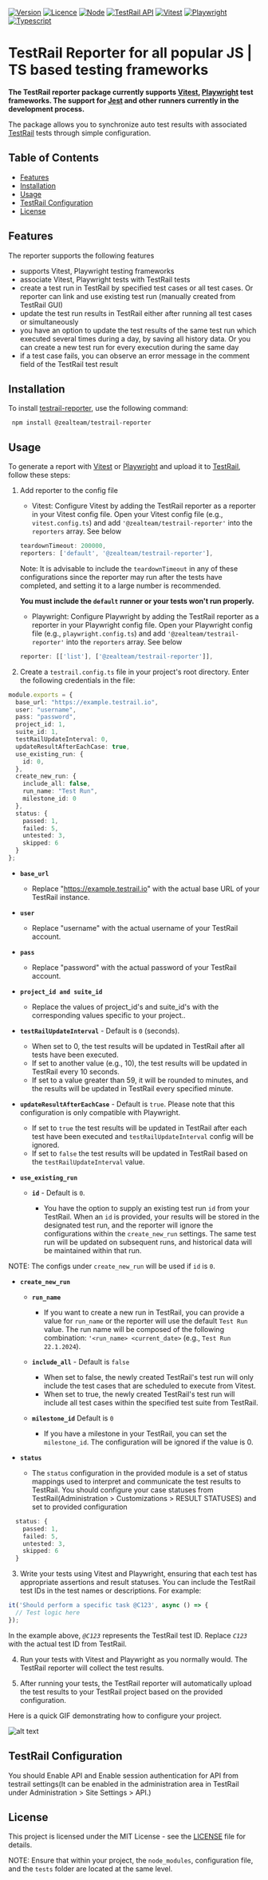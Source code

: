 [![Version](https://img.shields.io/badge/version-1.0.0-green)](https://semver.org)
[![Licence](https://img.shields.io/badge/Licence-MIT-green)](https://github.com/zealous-tech/testrail-reporter/blob/main/LICENSE)
[![Node](https://img.shields.io/badge/node->=10.0.0-coral)](https://github.com/zealous-tech/testrail-reporter/blob/main/package.json)
[![TestRail API](https://img.shields.io/badge/TestRail%20API-v2-teal)](https://support.testrail.com/hc/en-us)
[![Vitest](https://img.shields.io/badge/Vitest-1.2.2-darkgreen)](https://vitest.dev/)
[![Playwright](https://img.shields.io/badge/Playwright-1.41.2-blue)](https://playwright.dev/)
[![Typescript](https://img.shields.io/badge/Typescript-5.3.3-lightblue)](https://www.typescriptlang.org/)


# TestRail Reporter for all popular JS | TS based testing frameworks


**The TestRail reporter package currently supports [Vitest](https://vitest.dev/), [Playwright](https://playwright.dev/) test frameworks. The support for [Jest](https://jestjs.io/) and other runners currently in the development process.**

The package allows you to synchronize auto test results with associated [TestRail](https://www.testrail.com/) tests through simple configuration.


## Table of Contents

- [Features](#features)
- [Installation](#installation)
- [Usage](#usage)
- [TestRail Configuration](#testrail-configuration)
- [License](#license)


## Features

The reporter supports the following features

- supports Vitest, Playwright testing frameworks
- associate Vitest, Playwright tests with TestRail tests
- create a test run in TestRail by specified test cases or all test cases. Or reporter can link and use existing test run (manually created from TestRail GUI)
- update the test run results in TestRail either after running all test cases or simultaneously
- you have an option to update the test results of the same test run which executed several times during a day, by saving all history data. Or you can create a new test run for every execution during the same day
- if a test case fails, you can observe an error message in the comment field of the TestRail test result

## Installation

To install [testrail-reporter](https://www.npmjs.com/package/@zealteam/testrail-reporter?activeTab=readme), use the following command:

```code
 npm install @zealteam/testrail-reporter
```

## Usage

To generate a report with [Vitest](https://vitest.dev/) or [Playwright](https://playwright.dev/) and upload it to [TestRail](https://www.testrail.com/), follow these steps:

1. Add reporter to the config file
    - Vitest: Configure Vitest by adding the TestRail reporter as a reporter in your Vitest config file. Open your Vitest config file (e.g., `vitest.config.ts`) and add `'@zealteam/testrail-reporter'` into the `reporters` array. See below

    ```typescript
    teardownTimeout: 200000,
    reporters: ['default', '@zealteam/testrail-reporter'],
    ```

    Note: It is advisable to include the `teardownTimeout` in any of these configurations since the reporter may run after the tests have completed, and setting it to a large number is recommended.

    **You must include the `default` runner or your tests won't run properly.**
    - Playwright: Configure Playwright by adding the TestRail reporter as a reporter in your Playwright config file. Open your Playwright config file (e.g., `playwright.config.ts`) and add `'@zealteam/testrail-reporter'` into the `reporters` array. See below

    ```typescript
    reporter: [['list'], ['@zealteam/testrail-reporter']],
    ```

2. Create a `testrail.config.ts` file in your project's root directory. Enter the following credentials in the file:

```typescript
module.exports = {
  base_url: "https://example.testrail.io",
  user: "username",
  pass: "password",
  project_id: 1,
  suite_id: 1,
  testRailUpdateInterval: 0,
  updateResultAfterEachCase: true,
  use_existing_run: {
    id: 0,
  },
  create_new_run: {
    include_all: false,
    run_name: "Test Run",
    milestone_id: 0
  },
  status: {
    passed: 1,
    failed: 5,
    untested: 3,
    skipped: 6
  }
};
```

- **`base_url`**

    - Replace "https://example.testrail.io" with the actual base URL of your TestRail instance.

- **`user`**

    - Replace "username" with the actual username of your TestRail account.

- **`pass`**

    - Replace "password" with the actual password of your TestRail account.

- **`project_id and suite_id`**

    - Replace the values of project_id's and suite_id's with the corresponding values specific to your project..

- **`testRailUpdateInterval`** - Default is `0` (seconds).

    - When set to 0, the test results will be updated in TestRail after all tests have been executed.
    - If set to another value (e.g., 10), the test results will be updated in TestRail every 10 seconds.
    - If set to a value greater than 59, it will be rounded to minutes, and the results will be updated in TestRail every specified minute.

- **`updateResultAfterEachCase`** - Default is `true`.  Please note that this configuration is only compatible with Playwright.

    - If set to `true` the test results will be updated in TestRail after each test have been executed and `testRailUpdateInterval` config will be ignored.
    - If set to `false` the test results will be updated in TestRail based on the `testRailUpdateInterval` value. 

- **`use_existing_run`**

    - **`id`** - Default is `0`.

        - You have the option to supply an existing test run `id` from your TestRail. When an `id` is provided, your results will be stored in the designated test run, and the reporter will ignore the configurations within the `create_new_run` settings. The same test run will be updated on subsequent runs, and historical data will be maintained within that run.

NOTE: The configs under `create_new_run` will be used if `id` is `0`.

- **`create_new_run`**

    - **`run_name`**

        - If you want to create a new run in TestRail, you can provide a value for `run_name` or the reporter will use the default `Test Run` value. The run name will be composed of the following combination: `'<run_name> <current_date>` (e.g., `Test Run 22.1.2024`).

    - **`include_all`** - Default is `false`

        - When set to false, the newly created TestRail's test run will only include the test cases that are scheduled to execute from Vitest.
        - When set to true, the newly created TestRail's test run will include all test cases within the specified test suite from TestRail.
    
    - **`milestone_id`** Default is `0`

        - If you have a milestone in your TestRail, you can set the `milestone_id`. The configuration will be ignored if the value is 0.

- **`status`**

    - The `status` configuration in the provided module is a set of status mappings used to interpret and communicate the test results to TestRail. You should configure your case statuses from TestRail(Administration > Customizations > RESULT STATUSES) and set to provided configuration
  
```typescript
  status: {
    passed: 1,
    failed: 5,
    untested: 3,
    skipped: 6
  }
```

3. Write your tests using Vitest and Playwright, ensuring that each test has appropriate assertions and result statuses. You can include the TestRail test IDs in the test names or descriptions. For example:

```typescript
it('Should perform a specific task @C123', async () => {
  // Test logic here
});
```

In the example above, _`@C123`_ represents the TestRail test ID. Replace _`C123`_ with the actual test ID from TestRail.

4. Run your tests with Vitest and Playwright as you normally would. The TestRail reporter will collect the test results.

5. After running your tests, the TestRail reporter will automatically upload the test results to your TestRail project based on the provided configuration.

Here is a quick GIF demonstrating how to configure your project.

![alt text](reporter_installation_and_configuration.gif)

## TestRail Configuration

You should Enable API and Enable session authentication for API from testrail settings(It can be enabled in the administration area in TestRail under Administration > Site Settings > API.)

## License

This project is licensed under the MIT License - see the [LICENSE](https://github.com/zealous-tech/testrail-reporter/blob/main/LICENSE) file for details.


NOTE: Ensure that within your project, the `node_modules`, configuration file, and the `tests` folder are located at the same level.